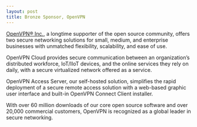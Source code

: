 ```yaml
---
layout: post
title: Bronze Sponsor, OpenVPN
---
```


[OpenVPN® Inc.](https://openvpn.net/), a longtime supporter of the open source community, offers two secure networking solutions for small, medium, and enterprise businesses with unmatched flexibility, scalability, and ease of use. 
      
OpenVPN Cloud provides secure communication between an organization’s distributed workforce, IoT/IIoT devices, and the online services they rely on daily, with a secure virtualized network offered as a service. 

OpenVPN Access Server, our self-hosted solution, simplifies the rapid deployment of a secure remote access solution with a web-based graphic user interface and built-in OpenVPN Connect Client installer. 

With over 60 million downloads of our core open source software and over 20,000 commercial customers, OpenVPN is recognized as a global leader in secure networking.
